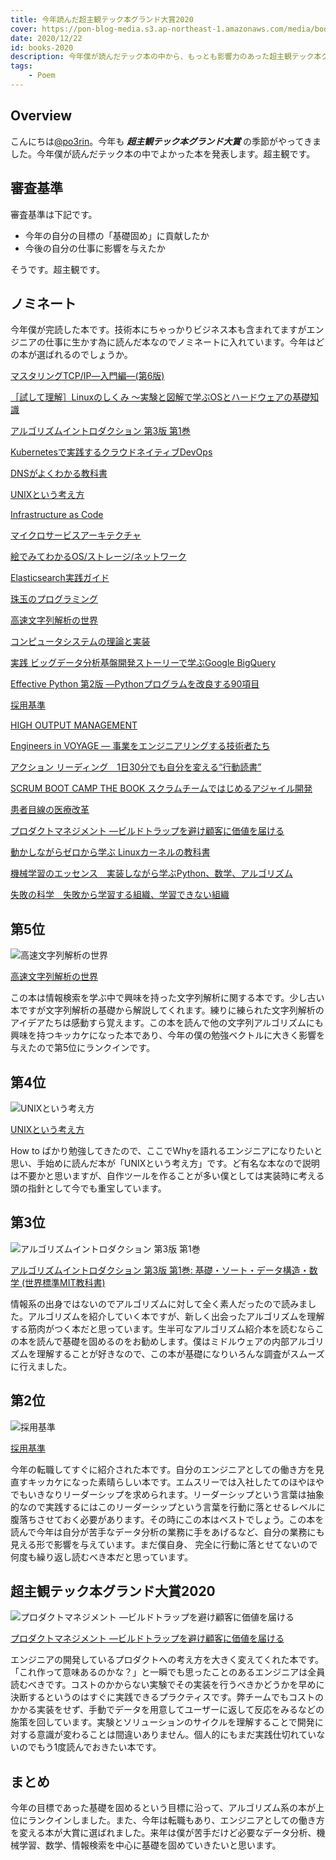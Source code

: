```yaml
---
title: 今年読んだ超主観テック本グランド大賞2020
cover: https://pon-blog-media.s3.ap-northeast-1.amazonaws.com/media/books-2020.jpeg
date: 2020/12/22
id: books-2020
description: 今年僕が読んだテック本の中から、もっとも影響力のあった超主観テック本グランド大賞2020を決定します。
tags:
    - Poem
---
```


## Overview

こんにちは[@po3rin](https://twitter.com/home)。今年も ***超主観テック本グランド大賞*** の季節がやってきました。今年僕が読んだテック本の中でよかった本を発表します。超主観です。

## 審査基準
審査基準は下記です。

* 今年の自分の目標の「基礎固め」に貢献したか
* 今後の自分の仕事に影響を与えたか

そうです。超主観です。

## ノミネート

今年僕が完読した本です。技術本にちゃっかりビジネス本も含まれてますがエンジニアの仕事に生かす為に読んだ本なのでノミネートに入れています。今年はどの本が選ばれるのでしょうか。

[マスタリングTCP/IP―入門編―(第6版)](https://www.amazon.co.jp/dp/4274224473/ref=cm_sw_em_r_mt_dp_1eF4FbCGVCFTK)  

[［試して理解］Linuxのしくみ ～実験と図解で学ぶOSとハードウェアの基礎知識](https://www.amazon.co.jp/dp/B079YJS1J1/ref=cm_sw_em_r_mt_dp_VfF4FbQC99TVZ)  

[アルゴリズムイントロダクション 第3版 第1巻](https://www.amazon.co.jp/dp/4764904063/ref=cm_sw_em_r_mt_dp_ugF4Fb0DB6X1R)  

[Kubernetesで実践するクラウドネイティブDevOps](https://www.amazon.co.jp/dp/4873119014/ref=cm_sw_em_r_mt_dp_8gF4Fb44HT084)  

[DNSがよくわかる教科書](https://www.amazon.co.jp/dp/B07KQSRZ1S/ref=cm_sw_em_r_mt_dp_whF4FbDRQ280K)  

[UNIXという考え方](https://www.amazon.co.jp/dp/4274064069/ref=cm_sw_em_r_mt_dp_XhF4Fb5AJG5JT)  

[Infrastructure as Code](https://www.amazon.co.jp/dp/4873117968/ref=cm_sw_em_r_mt_dp_qiF4FbV6CPS20)  

[マイクロサービスアーキテクチャ](https://www.amazon.co.jp/dp/4873117607/ref=cm_sw_em_r_mt_dp_RiF4FbTBMKWGQ)  

[絵でみてわかるOS/ストレージ/ネットワーク](https://www.amazon.co.jp/dp/B07VV2C2QN/ref=cm_sw_em_r_mt_dp_jjF4FbRS0ZMQ3)  

[Elasticsearch実践ガイド](https://www.amazon.co.jp/dp/B07DN87LQV/ref=cm_sw_em_r_mt_dp_HjF4FbXQ9WERC)  

[珠玉のプログラミング](https://www.amazon.co.jp/dp/4621066072/ref=cm_sw_em_r_mt_dp_ikF4Fb2FFSEFT)  

[高速文字列解析の世界](https://www.amazon.co.jp/dp/4000069748/ref=cm_sw_em_r_mt_dp_DkF4FbRKEQJM6)  

[コンピュータシステムの理論と実装](https://www.amazon.co.jp/dp/4873117127/ref=cm_sw_em_r_mt_dp_9kF4FbP90CQX8)  

[実践 ビッグデータ分析基盤開発ストーリーで学ぶGoogle BigQuery](https://www.amazon.co.jp/dp/B0824F8ZZD/ref=cm_sw_em_r_mt_dp_wlF4FbBHT2HEN)  

[Effective Python 第2版 ―Pythonプログラムを改良する90項目](https://www.amazon.co.jp/dp/4873119170/ref=cm_sw_em_r_mt_dp_YlF4FbYHSC2G9)  

[採用基準](https://www.amazon.co.jp/dp/B00B42SX70/ref=cm_sw_em_r_mt_dp_GoF4FbFBEREZ1)  

[HIGH OUTPUT MANAGEMENT](https://www.amazon.co.jp/dp/B01MU055XH/ref=cm_sw_em_r_mt_dp_9oF4FbEXXAQRD)  

[Engineers in VOYAGE ― 事業をエンジニアリングする技術者たち](https://www.amazon.co.jp/dp/B08GSQ4BL3/ref=cm_sw_em_r_mt_dp_KpF4FbZXD0R0C)  

[アクション リーディング　1日30分でも自分を変える“行動読書”](https://www.amazon.co.jp/dp/B01G6U99B8/ref=cm_sw_em_r_mt_dp_.pF4Fb02PN2ZJ)  

[SCRUM BOOT CAMP THE BOOK スクラムチームではじめるアジャイル開発](https://www.amazon.co.jp/dp/B086GBXRN6/ref=cm_sw_em_r_mt_dp_QqF4Fb57Z1QRF)  

[患者目線の医療改革](https://www.amazon.co.jp/dp/B07Y229JV4/ref=cm_sw_em_r_mt_dp_lrF4FbC8MKZF4)  

[プロダクトマネジメント ―ビルドトラップを避け顧客に価値を届ける](https://www.amazon.co.jp/dp/4873119251/ref=cm_sw_em_r_mt_dp_XrF4FbBHDN6KD)  

[動かしながらゼロから学ぶ Linuxカーネルの教科書](https://www.amazon.co.jp/dp/B08HQKJK2S/ref=cm_sw_em_r_mt_dp_psF4FbFAG2S1E)  

[機械学習のエッセンス　実装しながら学ぶPython、数学、アルゴリズム](https://www.amazon.co.jp/dp/B07GYS3RG7/ref=cm_sw_em_r_mt_dp_2sF4FbP12MD51)  

[失敗の科学　失敗から学習する組織、学習できない組織](https://www.amazon.co.jp/dp/B01MU364ID/ref=cm_sw_em_r_mt_dp_ytF4Fb3393BMK)

## 第5位
![高速文字列解析の世界](https://pon-blog-media.s3.ap-northeast-1.amazonaws.com/media/book-kousoku.jpg)  

[高速文字列解析の世界](https://www.amazon.co.jp/dp/4000069748/ref=cm_sw_em_r_mt_dp_DkF4FbRKEQJM6)

この本は情報検索を学ぶ中で興味を持った文字列解析に関する本です。少し古い本ですが文字列解析の基礎から解説してくれます。練りに練られた文字列解析のアイデアたちは感動すら覚えます。この本を読んで他の文字列アルゴリズムにも興味を持つキッカケになった本であり、今年の僕の勉強ベクトルに大きく影響を与えたので第5位にランクインです。

## 第4位

![UNIXという考え方](https://pon-blog-media.s3.ap-northeast-1.amazonaws.com/media/book-unix.jpg)  

[UNIXという考え方](https://www.amazon.co.jp/dp/4274064069/ref=cm_sw_em_r_mt_dp_XhF4Fb5AJG5JT)

How to ばかり勉強してきたので、ここでWhyを語れるエンジニアになりたいと思い、手始めに読んだ本が「UNIXという考え方」です。ど有名な本なので説明は不要かと思いますが、自作ツールを作ることが多い僕としては実装時に考える頭の指針として今でも重宝しています。

## 第3位

![アルゴリズムイントロダクション 第3版 第1巻](https://pon-blog-media.s3.ap-northeast-1.amazonaws.com/media/book-alg.jpg)  

[アルゴリズムイントロダクション 第3版 第1巻: 基礎・ソート・データ構造・数学 (世界標準MIT教科書)](https://www.amazon.co.jp/dp/4764904063/ref=cm_sw_em_r_mt_dp_ugF4Fb0DB6X1R)

情報系の出身ではないのでアルゴリズムに対して全く素人だったので読みました。アルゴリズムを紹介していく本ですが、新しく出会ったアルゴリズムを理解する筋肉がつく本だと思っています。生半可なアルゴリズム紹介本を読むならこの本を読んで基礎を固めるのをお勧めします。僕はミドルウェアの内部アルゴリズムを理解することが好きなので、この本が基礎になりいろんな調査がスムーズに行えました。

## 第2位

![採用基準](https://pon-blog-media.s3.ap-northeast-1.amazonaws.com/media/book-saiyou.jpg)  

[採用基準](https://www.amazon.co.jp/dp/B00B42SX70/ref=cm_sw_em_r_mt_dp_GoF4FbFBEREZ1)

今年の転職してすぐに紹介された本です。自分のエンジニアとしての働き方を見直すキッカケになった素晴らしい本です。エムスリーでは入社したてのほやほやでもいきなりリーダーシップを求められます。リーダーシップという言葉は抽象的なので実践するにはこのリーダーシップという言葉を行動に落とせるレベルに腹落ちさせておく必要があります。その時にこの本はベストでしょう。この本を読んで今年は自分が苦手なデータ分析の業務に手をあげるなど、自分の業務にも見える形で影響を与えています。まだ僕自身、
完全に行動に落とせてないので何度も繰り返し読むべき本だと思っています。

## 超主観テック本グランド大賞2020

![プロダクトマネジメント ―ビルドトラップを避け顧客に価値を届ける](https://pon-blog-media.s3.ap-northeast-1.amazonaws.com/media/book-pdm.jpg)  

[プロダクトマネジメント ―ビルドトラップを避け顧客に価値を届ける](https://www.amazon.co.jp/dp/4873119251/ref=cm_sw_em_r_mt_dp_XrF4FbBHDN6KD)

エンジニアの開発しているプロダクトへの考え方を大きく変えてくれた本です。「これ作って意味あるのかな？」と一瞬でも思ったことのあるエンジニアは全員読むべきです。コストのかからない実験でその実装を行うべきかどうかを早めに決断するというのはすぐに実践できるプラクティスです。弊チームでもコストのかかる実装をせず、手動でデータを用意してユーザーに返して反応をみるなどの施策を回しています。実験とソリューションのサイクルを理解することで開発に対する意識が変わることは間違いありません。個人的にもまだ実践仕切れていないのでもう1度読んでおきたい本です。

## まとめ

今年の目標であった基礎を固めるという目標に沿って、アルゴリズム系の本が上位にランクインしました。また、今年は転職もあり、エンジニアとしての働き方を変える本が大賞に選ばれました。来年は僕が苦手だけど必要なデータ分析、機械学習、数学、情報検索を中心に基礎を固めていきたいと思います。
